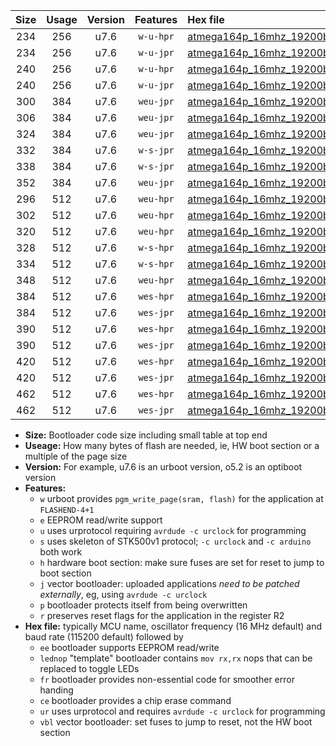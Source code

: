 |Size|Usage|Version|Features|Hex file|
|:-:|:-:|:-:|:-:|:--|
|234|256|u7.6|`w-u-hpr`|[atmega164p_16mhz_19200bps_ur.hex](https://raw.githubusercontent.com/stefanrueger/urboot/main/atmega164p_16mhz_19200bps_ur.hex)|
|234|256|u7.6|`w-u-jpr`|[atmega164p_16mhz_19200bps_ur_vbl.hex](https://raw.githubusercontent.com/stefanrueger/urboot/main/atmega164p_16mhz_19200bps_ur_vbl.hex)|
|240|256|u7.6|`w-u-hpr`|[atmega164p_16mhz_19200bps_lednop_ur.hex](https://raw.githubusercontent.com/stefanrueger/urboot/main/atmega164p_16mhz_19200bps_lednop_ur.hex)|
|240|256|u7.6|`w-u-jpr`|[atmega164p_16mhz_19200bps_lednop_ur_vbl.hex](https://raw.githubusercontent.com/stefanrueger/urboot/main/atmega164p_16mhz_19200bps_lednop_ur_vbl.hex)|
|300|384|u7.6|`weu-jpr`|[atmega164p_16mhz_19200bps_ee_ur_vbl.hex](https://raw.githubusercontent.com/stefanrueger/urboot/main/atmega164p_16mhz_19200bps_ee_ur_vbl.hex)|
|306|384|u7.6|`weu-jpr`|[atmega164p_16mhz_19200bps_ee_lednop_ur_vbl.hex](https://raw.githubusercontent.com/stefanrueger/urboot/main/atmega164p_16mhz_19200bps_ee_lednop_ur_vbl.hex)|
|324|384|u7.6|`weu-jpr`|[atmega164p_16mhz_19200bps_ee_lednop_fr_ur_vbl.hex](https://raw.githubusercontent.com/stefanrueger/urboot/main/atmega164p_16mhz_19200bps_ee_lednop_fr_ur_vbl.hex)|
|332|384|u7.6|`w-s-jpr`|[atmega164p_16mhz_19200bps_vbl.hex](https://raw.githubusercontent.com/stefanrueger/urboot/main/atmega164p_16mhz_19200bps_vbl.hex)|
|338|384|u7.6|`w-s-jpr`|[atmega164p_16mhz_19200bps_lednop_vbl.hex](https://raw.githubusercontent.com/stefanrueger/urboot/main/atmega164p_16mhz_19200bps_lednop_vbl.hex)|
|352|384|u7.6|`weu-jpr`|[atmega164p_16mhz_19200bps_ee_lednop_fr_ce_ur_vbl.hex](https://raw.githubusercontent.com/stefanrueger/urboot/main/atmega164p_16mhz_19200bps_ee_lednop_fr_ce_ur_vbl.hex)|
|296|512|u7.6|`weu-hpr`|[atmega164p_16mhz_19200bps_ee_ur.hex](https://raw.githubusercontent.com/stefanrueger/urboot/main/atmega164p_16mhz_19200bps_ee_ur.hex)|
|302|512|u7.6|`weu-hpr`|[atmega164p_16mhz_19200bps_ee_lednop_ur.hex](https://raw.githubusercontent.com/stefanrueger/urboot/main/atmega164p_16mhz_19200bps_ee_lednop_ur.hex)|
|320|512|u7.6|`weu-hpr`|[atmega164p_16mhz_19200bps_ee_lednop_fr_ur.hex](https://raw.githubusercontent.com/stefanrueger/urboot/main/atmega164p_16mhz_19200bps_ee_lednop_fr_ur.hex)|
|328|512|u7.6|`w-s-hpr`|[atmega164p_16mhz_19200bps.hex](https://raw.githubusercontent.com/stefanrueger/urboot/main/atmega164p_16mhz_19200bps.hex)|
|334|512|u7.6|`w-s-hpr`|[atmega164p_16mhz_19200bps_lednop.hex](https://raw.githubusercontent.com/stefanrueger/urboot/main/atmega164p_16mhz_19200bps_lednop.hex)|
|348|512|u7.6|`weu-hpr`|[atmega164p_16mhz_19200bps_ee_lednop_fr_ce_ur.hex](https://raw.githubusercontent.com/stefanrueger/urboot/main/atmega164p_16mhz_19200bps_ee_lednop_fr_ce_ur.hex)|
|384|512|u7.6|`wes-hpr`|[atmega164p_16mhz_19200bps_ee.hex](https://raw.githubusercontent.com/stefanrueger/urboot/main/atmega164p_16mhz_19200bps_ee.hex)|
|384|512|u7.6|`wes-jpr`|[atmega164p_16mhz_19200bps_ee_vbl.hex](https://raw.githubusercontent.com/stefanrueger/urboot/main/atmega164p_16mhz_19200bps_ee_vbl.hex)|
|390|512|u7.6|`wes-hpr`|[atmega164p_16mhz_19200bps_ee_lednop.hex](https://raw.githubusercontent.com/stefanrueger/urboot/main/atmega164p_16mhz_19200bps_ee_lednop.hex)|
|390|512|u7.6|`wes-jpr`|[atmega164p_16mhz_19200bps_ee_lednop_vbl.hex](https://raw.githubusercontent.com/stefanrueger/urboot/main/atmega164p_16mhz_19200bps_ee_lednop_vbl.hex)|
|420|512|u7.6|`wes-hpr`|[atmega164p_16mhz_19200bps_ee_lednop_fr.hex](https://raw.githubusercontent.com/stefanrueger/urboot/main/atmega164p_16mhz_19200bps_ee_lednop_fr.hex)|
|420|512|u7.6|`wes-jpr`|[atmega164p_16mhz_19200bps_ee_lednop_fr_vbl.hex](https://raw.githubusercontent.com/stefanrueger/urboot/main/atmega164p_16mhz_19200bps_ee_lednop_fr_vbl.hex)|
|462|512|u7.6|`wes-hpr`|[atmega164p_16mhz_19200bps_ee_lednop_fr_ce.hex](https://raw.githubusercontent.com/stefanrueger/urboot/main/atmega164p_16mhz_19200bps_ee_lednop_fr_ce.hex)|
|462|512|u7.6|`wes-jpr`|[atmega164p_16mhz_19200bps_ee_lednop_fr_ce_vbl.hex](https://raw.githubusercontent.com/stefanrueger/urboot/main/atmega164p_16mhz_19200bps_ee_lednop_fr_ce_vbl.hex)|

- **Size:** Bootloader code size including small table at top end
- **Useage:** How many bytes of flash are needed, ie, HW boot section or a multiple of the page size
- **Version:** For example, u7.6 is an urboot version, o5.2 is an optiboot version
- **Features:**
  + `w` urboot provides `pgm_write_page(sram, flash)` for the application at `FLASHEND-4+1`
  + `e` EEPROM read/write support
  + `u` uses urprotocol requiring `avrdude -c urclock` for programming
  + `s` uses skeleton of STK500v1 protocol; `-c urclock` and `-c arduino` both work
  + `h` hardware boot section: make sure fuses are set for reset to jump to boot section
  + `j` vector bootloader: uploaded applications *need to be patched externally*, eg, using `avrdude -c urclock`
  + `p` bootloader protects itself from being overwritten
  + `r` preserves reset flags for the application in the register R2
- **Hex file:** typically MCU name, oscillator frequency (16 MHz default) and baud rate (115200 default) followed by
  + `ee` bootloader supports EEPROM read/write
  + `lednop` "template" bootloader contains `mov rx,rx` nops that can be replaced to toggle LEDs
  + `fr` bootloader provides non-essential code for smoother error handing
  + `ce` bootloader provides a chip erase command
  + `ur` uses urprotocol and requires `avrdude -c urclock` for programming
  + `vbl` vector bootloader: set fuses to jump to reset, not the HW boot section
